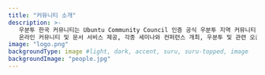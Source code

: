 ```yaml
---
title: "커뮤니티 소개"
description: >-
   우분투 한국 커뮤니티는 Ubuntu Community Council 인증 공식 우분투 지역 커뮤니티 입니다.
   온라인 커뮤니티 및 문서 서비스 제공, 각종 세미나와 컨퍼런스 개최, 우분투 및 관련 오픈소스 기술에 대한 그룹 스터디와 연구/개발 및 프로젝트 등 다양한 활동을 하고 있습니다.
image: "logo.png"
backgroundType: image #light, dark, accent, suru, suru-topped, image
backgroundImage: "people.jpg"
---
```


